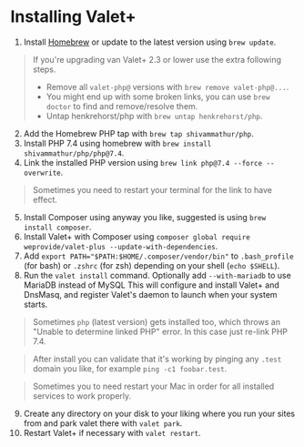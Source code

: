 # Installing Valet+

1. Install [Homebrew](https://brew.sh/) or update to the latest version using `brew update`.

> If you're upgrading van Valet+ 2.3 or lower use the extra following steps.
> - Remove all `valet-php@` versions with `brew remove valet-php@...`.
> - You might end up with some broken links, you can use `brew doctor` to find and remove/resolve them.
> - Untap henkrehorst/php with `brew untap henkrehorst/php`.

2. Add the Homebrew PHP tap with `brew tap shivammathur/php`.
3. Install PHP 7.4 using homebrew with `brew install shivammathur/php/php@7.4`.
4. Link the installed PHP version using `brew link php@7.4 --force --overwrite`.

> Sometimes you need to restart your terminal for the link to have effect.

5. Install Composer using anyway you like, suggested is using `brew install composer`.
6. Install Valet+ with Composer using `composer global require weprovide/valet-plus --update-with-dependencies`.
7. Add `export PATH="$PATH:$HOME/.composer/vendor/bin"` to `.bash_profile` (for bash) or `.zshrc` (for zsh) depending on
your shell (`echo $SHELL`).
8. Run the `valet install` command. Optionally add `--with-mariadb` to use MariaDB instead of MySQL This will configure and install Valet+ and DnsMasq, and register Valet's daemon to launch when your system starts.

> Sometimes `php` (latest version) gets installed too, which throws an "Unable to determine linked PHP" error. In this case just re-link PHP 7.4.

> After install you can validate that it's working by pinging any `.test` domain you like, for example `ping -c1 foobar.test`.

> Sometimes you to need restart your Mac in order for all installed services to work properly.

9. Create any directory on your disk to your liking where you run your sites from and park valet there with `valet park`.
10. Restart Valet+ if necessary with `valet restart`.
